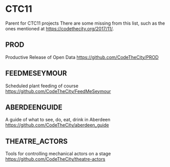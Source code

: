 # CTC11
Parent for CTC11 projects
There are some missing from this list, such as the ones mentioned at https://codethecity.org/2017/11/.

## PROD
Productive Release of Open Data 
https://github.com/CodeTheCity/PROD 

## FEEDMESEYMOUR
Scheduled plant feeding of course
https://github.com/CodeTheCity/FeedMeSeymour 

## ABERDEENGUIDE
A guide of what to see, do, eat, drink in Aberdeen
https://github.com/CodeTheCity/aberdeen_guide 

## THEATRE_ACTORS
Tools for controlling mechanical actors on a stage
https://github.com/CodeTheCity/theatre-actors


